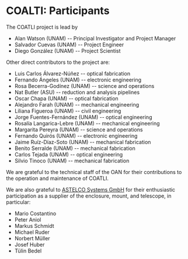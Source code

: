 # COALTI: Participants

The COATLI project is lead by 

* Alan Watson (UNAM) -- Principal Investigator and Project Manager
* Salvador Cuevas (UNAM) -- Project Engineer
* Diego González (UNAM) -- Project Scientist

Other direct contributors to the project are:

* Luis Carlos Álvarez-Núñez -- optical fabrication
* Fernando Ángeles (UNAM) -- electronic engineering
* Rosa Becerra-Godínez (UNAM) -- science and operations
* Nat Butler (ASU) -- reduction and analysis pipelines
* Oscar Chapa (UNAM) -- optical fabrication
* Alejandro Farah (UNAM) -- mechanical engineering
* Liliana Figueroa (UNAM) -- civil engineering
* Jorge Fuentes-Fernández (UNAM) -- optical engineering
* Rosalía Langarica-Lebre (UNAM) -- mechanical engineering
* Margarita Pereyra (UNAM) -- science and operations
* Fernando Quirós (UNAM) -- electronic engineering
* Jaime Ruíz-Díaz-Soto (UNAM) -- mechanical fabrication
* Benito Serralde (UNAM) -- mechanical fabrication
* Carlos Tejada (UNAM) -- optical engineering
* Silvio Tinoco (UNAM) -- mechanical fabrication

We are grateful to the technical staff of the OAN for their
contributions to the operation and maintenance of COATLI.

We are also grateful to [ASTELCO Systems GmbH](http://www.astelco.com) for their
enthusiastic participation as a supplier of the enclosure, mount, and telescope, in
particular:

* Mario Costantino
* Peter Aniol
* Markus Schmidt
* Michael Ruder
* Norbert Müller
* Josef Huber
* Tülin Bedel
